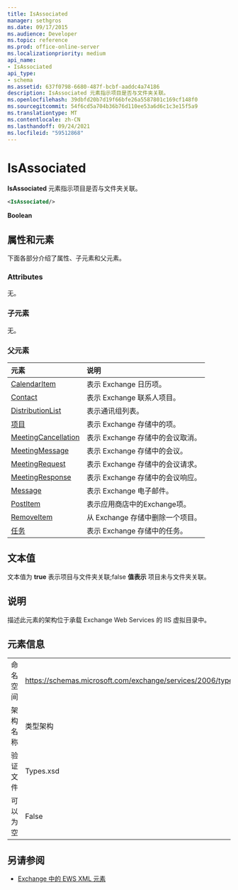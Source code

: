 ```yaml
---
title: IsAssociated
manager: sethgros
ms.date: 09/17/2015
ms.audience: Developer
ms.topic: reference
ms.prod: office-online-server
ms.localizationpriority: medium
api_name:
- IsAssociated
api_type:
- schema
ms.assetid: 637f0798-6680-487f-bcbf-aaddc4a74186
description: IsAssociated 元素指示项目是否与文件夹关联。
ms.openlocfilehash: 39dbfd20b7d19f66bfe26a5587801c169cf148f0
ms.sourcegitcommit: 54f6cd5a704b36b76d110ee53a6d6c1c3e15f5a9
ms.translationtype: MT
ms.contentlocale: zh-CN
ms.lasthandoff: 09/24/2021
ms.locfileid: "59512868"
---
```

# <a name="isassociated"></a>IsAssociated

**IsAssociated** 元素指示项目是否与文件夹关联。 
  
```XML
<IsAssociated/>
```

 **Boolean**
## <a name="attributes-and-elements"></a>属性和元素

下面各部分介绍了属性、子元素和父元素。
  
### <a name="attributes"></a>Attributes

无。
  
### <a name="child-elements"></a>子元素

无。
  
### <a name="parent-elements"></a>父元素

|**元素**|**说明**|
|:-----|:-----|
|[CalendarItem](calendaritem.md) <br/> |表示 Exchange 日历项。  <br/> |
|[Contact](contact.md) <br/> |表示 Exchange 联系人项目。  <br/> |
|[DistributionList](distributionlist.md) <br/> |表示通讯组列表。  <br/> |
|[项目](item.md) <br/> |表示 Exchange 存储中的项。  <br/> |
|[MeetingCancellation](meetingcancellation.md) <br/> |表示 Exchange 存储中的会议取消。  <br/> |
|[MeetingMessage](meetingmessage.md) <br/> |表示 Exchange 存储中的会议。  <br/> |
|[MeetingRequest](meetingrequest.md) <br/> |表示 Exchange 存储中的会议请求。  <br/> |
|[MeetingResponse](meetingresponse.md) <br/> |表示 Exchange 存储中的会议响应。  <br/> |
|[Message](message-ex15websvcsotherref.md) <br/> |表示 Exchange 电子邮件。  <br/> |
|[PostItem](postitem.md) <br/> |表示应用商店中的Exchange项。  <br/> |
|[RemoveItem](removeitem.md) <br/> |从 Exchange 存储中删除一个项目。  <br/> |
|[任务](task.md) <br/> |表示 Exchange 存储中的任务。  <br/> |
   
## <a name="text-value"></a>文本值

文本值为 **true** 表示项目与文件夹关联;false **值表示** 项目未与文件夹关联。 
  
## <a name="remarks"></a>说明

描述此元素的架构位于承载 Exchange Web Services 的 IIS 虚拟目录中。
  
## <a name="element-information"></a>元素信息

|||
|:-----|:-----|
|命名空间  <br/> |https://schemas.microsoft.com/exchange/services/2006/types  <br/> |
|架构名称  <br/> |类型架构  <br/> |
|验证文件  <br/> |Types.xsd  <br/> |
|可以为空  <br/> |False  <br/> |
   
## <a name="see-also"></a>另请参阅



- [Exchange 中的 EWS XML 元素](ews-xml-elements-in-exchange.md)

